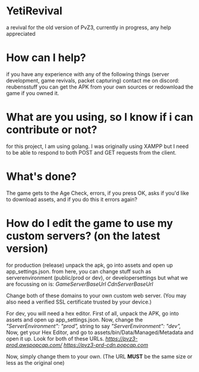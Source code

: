 # YetiRevival
a revival for the old version of PvZ3, currently in progress, any help appreciated

# How can I help?
if you have any experience with any of the following things (server development, game revivals, packet capturing) contact me on discord: reubensstuff
you can get the APK from your own sources or redownload the game if you owned it.

# What are you using, so I know if i can contribute or not?
for this project, I am using golang. I was originally using XAMPP but I need to be able to respond to both POST and GET requests from the client.

# What's done?
The game gets to the Age Check, errors, if you press OK, asks if you'd like to download assets, and if you do this it errors again?

# How do I edit the game to use my custom servers? (on the latest version)
for production (release) unpack the apk, go into assets and open up app_settings.json.
from here, you can change stuff such as serverenvironment (public/prod or dev), or developersettings
but what we are focussing on is:
*GameServerBaseUrl*
*CdnServerBaseUrl*

Change both of these domains to your own custom web server. (You may also need a verified SSL certificate trusted by your device.)

For dev, you will need a hex editor.
First of all, unpack the APK, go into assets and open up app_settings.json.
Now, change the 
*"ServerEnvironment": "prod",* string to say
*"ServerEnvironment": "dev",*
Now, get your Hex Editor, and go to assets/bin/Data/Managed/Metadata and open it up.
Look for both of these URLs.
*https://pvz3-prod.awspopcap.com/*
*https://pvz3-prd-cdn.popcap.com*

Now, simply change them to your own. (The URL **MUST** be the same size or less as the original one)
